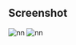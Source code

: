 ## Screenshot
![nn](https://user-images.githubusercontent.com/12325386/29851978-f1b8c5be-8d69-11e7-879a-9ee9b9f5b9a4.JPG)
![nn](https://user-images.githubusercontent.com/12325386/29852007-27068f30-8d6a-11e7-943a-17ff506dd5a9.JPG)
